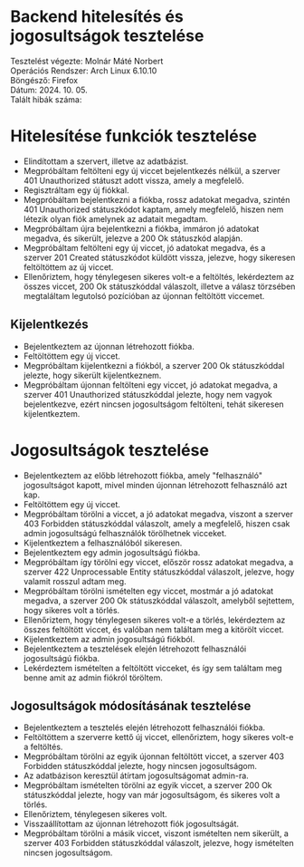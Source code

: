 # Backend hitelesítés és jogosultságok tesztelése
Tesztelést végezte: Molnár Máté Norbert\
Operációs Rendszer: Arch Linux 6.10.10\
Böngésző: Firefox\
Dátum: 2024. 10. 05.\
Talált hibák száma: 

# Hitelesítése funkciók tesztelése
- Elindítottam a szervert, illetve az adatbázist.
- Megpróbáltam feltölteni egy új viccet bejelentkezés nélkül, a szerver
401 Unauthorized státuszt adott vissza, amely a megfelelő.
- Regisztráltam egy új fiókkal.
- Megpróbáltam bejelentkezni a fiókba, rossz adatokat megadva, szintén 401
Unauthorized státuszkódot kaptam, amely megfelelő, hiszen nem létezik olyan fiók
amelynek az adatait megadtam.
- Megpróbáltam újra bejelentkezni a fiókba, immáron jó adatokat megadva, és
sikerült, jelezve a 200 Ok státuszkód alapján.
- Megpróbáltam feltölteni egy új viccet, jó adatokat megadva, és a szerver 201
Created státuszkódot küldött vissza, jelezve, hogy sikeresen feltöltöttem az új
viccet.
- Ellenőriztem, hogy ténylegesen sikeres volt-e a feltöltés, lekérdeztem az
összes viccet, 200 Ok státuszkóddal válaszolt, illetve a válasz törzsében
megtaláltam legutolsó pozícióban az újonnan feltöltött viccemet.

## Kijelentkezés
- Bejelentkeztem az újonnan létrehozott fiókba.
- Feltöltöttem egy új viccet.
- Megpróbáltam kijelentkezni a fiókból, a szerver 200 Ok státuszkóddal jelezte,
hogy sikerült kijelentkeznem.
- Megpróbáltam újonnan feltölteni egy viccet, jó adatokat megadva, a szerver
401 Unauthorized státuszkóddal jelezte, hogy nem vagyok bejelentkezve, ezért
nincsen jogosultságom feltölteni, tehát sikeresen kijelentkeztem.

# Jogosultságok tesztelése
- Bejelentkeztem az előbb létrehozott fiókba, amely "felhasználó" jogosultságot
kapott, mivel minden újonnan létrehozott felhasználó azt kap.
- Feltöltöttem egy új viccet.
- Megpróbáltam törölni a viccet, a jó adatokat megadva, viszont a szerver
403 Forbidden státuszkóddal válaszolt, amely a megfelelő, hiszen csak admin
jogosultságú felhasználók törölhetnek vicceket.
- Kijelentkeztem a felhasználóból sikeresen.
- Bejelentkeztem egy admin jogosultságú fiókba.
- Megpróbáltam így törölni egy viccet, először rossz adatokat megadva, a szerver
422 Unprocessable Entity státuszkóddal válaszolt, jelezve, hogy valamit rosszul
adtam meg.
- Megpróbáltam törölni ismételten egy viccet, mostmár a jó adatokat megadva,
a szerver 200 Ok státuszkóddal válaszolt, amelyből sejtettem, hogy sikeres volt
a törlés.
- Ellenőriztem, hogy ténylegesen sikeres volt-e a törlés, lekérdeztem az összes
feltöltött viccet, és valóban nem találtam meg a kitörölt viccet.
- Kijelentkeztem az admin jogosultságú fiókból.
- Bejelentkeztem a tesztelések elején létrehozott felhasználói jogosultságú
fiókba.
- Lekérdeztem ismételten a feltöltött vicceket, és így sem találtam meg benne 
amit az admin fiókról töröltem.

## Jogosultságok módosításának tesztelése
- Bejelentkeztem a tesztelés elején létrehozott felhasználói fiókba.
- Feltöltöttem a szerverre kettő új viccet, ellenőriztem, hogy sikeres volt-e a
feltöltés.
- Megpróbáltam törölni az egyik újonnan feltöltött viccet, a szerver 403 
Forbidden státuszkóddal jelezte, hogy nincsen jogosultságom.
- Az adatbázison keresztül átírtam jogosultságomat admin-ra.
- Megpróbáltam ismételten törölni az egyik viccet, a szerver 200 Ok 
státuszkóddal jelezte, hogy van már jogosultságom, és sikeres volt a törlés.
- Ellenőriztem, ténylegesen sikeres volt.
- Visszaállítottam az újonnan létrehozott fiók jogosultságát.
- Megpróbáltam törölni a másik viccet, viszont ismételten nem sikerült, a 
szerver 403 Forbidden státuszkóddal válaszolt, jelezve, hogy ismételten
nincsen jogosultságom.
